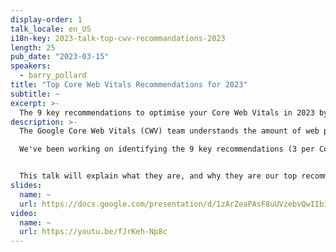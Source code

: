 ```yaml
---
display-order: 1
talk_locale: en_US
i18n-key: 2023-talk-top-cwv-recommandations-2023
length: 25
pub_date: "2023-03-15"
speakers:
  - barry_pollard
title: "Top Core Web Vitals Recommendations for 2023"
subtitle: ~
excerpt: >-
  The 9 key recommendations to optimise your Core Web Vitals in 2023 by the Google Core Web Vitals team.
description: >-
  The Google Core Web Vitals (CWV) team understands the amount of web performance recommendations is overwhelming and many don't know where to start.

  We've been working on identifying the 9 key recommendations (3 per Core Web Vital), which we think will have the most impact and which we recommend sites look at first. 


  This talk will explain what they are, and why they are our top recommendations for 2023.
slides:
  name: ~
  url: https://docs.google.com/presentation/d/1zArZeaPAsF8uUVzebvQwIIbi6e1-Tly9bKzWP4te39o/edit#slide=id.p
video:
  name: ~
  url: https://youtu.be/fJrKeh-Np8c
---
```

